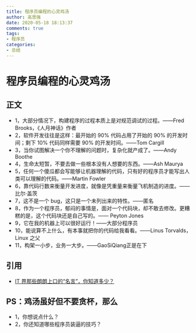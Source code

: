 ```yaml
---
title: 程序员编程的心灵鸡汤
author: 高思强
date: 2020-05-18 18:13:37
comments: true
tags:
- 程序员
categories:
- 总结
---
```


# 程序员编程的心灵鸡汤

## 正文
- 1，大部分情况下，构建程序的过程本质上是对规范调试的过程。——Fred Brooks，《人月神话》作者
- 2，软件开发往往是这样：最开始的 90% 代码占用了开始的 90% 的开发时间；剩下 10% 代码同样需要 90% 的开发时间。——Tom Cargill
- 3，当你试图解决一个你不理解的问题时，复杂化就产成了。——Andy Boothe
- 4，生命太短暂，不要去做一些根本没有人想要的东西。——Ash Maurya
- 5，任何一个傻瓜都会写能够让机器理解的代码，只有好的程序员才能写出人类可以理解的代码。——Martin Fowler
- 6，靠代码行数来衡量开发进度，就像是凭重量来衡量飞机制造的进度。——比尔·盖茨
- 7，这不是一个 bug，这只是一个未列出来的特性。——匿名
- 8，作为一个程序员，郁闷的事情是，面对一个代码块，却不敢去修改。更糟糕的是，这个代码块还是自己写的。—— Peyton Jones
- 9，它在我的机器上可以很好运行！——大部分程序员
- 10，能说算不上什么，有本事就把你的代码给我看看。——Linus Torvalds，Linux 之父
- 11，构架一小步，业务一大步。——GaoSiQiang正是在下

## 引用
- [IT 界那些朗朗上口的“名言”，你知道多少？](https://yq.aliyun.com/roundtable/337651?spm=a2c4e.11153940.blogrightarea573549.19.70192028q2RaIv)

## PS：鸡汤虽好但不要贪杯，那么
- 1，你想说点什么？
- 2，你还知道哪些程序员装逼的技巧？